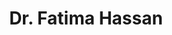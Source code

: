 ---
title: "Dr. Fatima Hassan"
name: "Fatima Hassan"
title_en: "Dr."
title_ku: "د."
name_en: "Fatima Hassan"
name_ku: "فاتیمە حەسەن"
email: "fatima.hassan@kailab.org"
description: "Research team member at KaiLab, specializing in Kurdish language technology and computational linguistics."
description_ku: "بەشداربووی تیمی توێژینەوەی کایلاب و پسپۆڕ لە بواری تەکنەلۆژیای زمانی کوردی."
draft: false
---